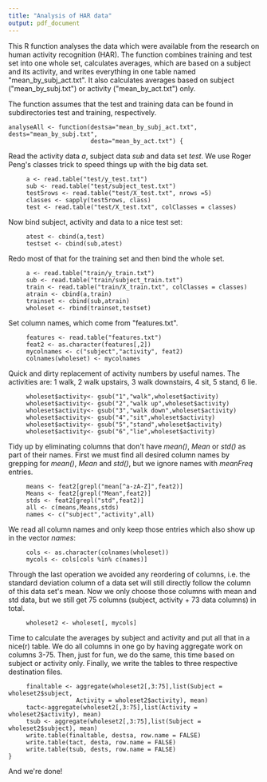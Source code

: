 ```yaml
---
title: "Analysis of HAR data"
output: pdf_document
---
```


This R function analyses the data which were available from the research on
human activity recognition (HAR). The function combines training and test set
into one whole set, calculates averages, which are based on a subject and 
its activity, and writes everything in one table named "mean_by_subj_act.txt".
It also calculates averages based on subject ("mean_by_subj.txt") or activity 
("mean_by_act.txt") only.

The function assumes that the test and training data can be found in 
subdirectories test and training, respectively.

```
analyseAll <- function(destsa="mean_by_subj_act.txt", dests="mean_by_subj.txt",
                       desta="mean_by_act.txt") {
```
Read the activity data *a*, subject data *sub* and
data set *test*. We use Roger Peng's classes trick
to speed things up with the big data set.
```
     a <- read.table("test/y_test.txt")
     sub <- read.table("test/subject_test.txt")
     test5rows <- read.table("test/X_test.txt", nrows =5)
     classes <- sapply(test5rows, class)
     test <- read.table("test/X_test.txt", colClasses = classes)
```
Now bind subject, activity and data to a nice test set:
```
     atest <- cbind(a,test)
     testset <- cbind(sub,atest)
```
Redo most of that for the training set and then bind the whole set.
```
     a <- read.table("train/y_train.txt")
     sub <- read.table("train/subject_train.txt")
     train <- read.table("train/X_train.txt", colClasses = classes)
     atrain <- cbind(a,train)
     trainset <- cbind(sub,atrain)
     wholeset <- rbind(trainset,testset)
```
Set column names, which come
from "features.txt".
```
     features <- read.table("features.txt")
     feat2 <- as.character(features[,2])
     mycolnames <- c("subject","activity", feat2)
     colnames(wholeset) <- mycolnames
```
Quick and dirty replacement of activity numbers by useful names.
The activities are: 1 walk, 2 walk upstairs, 3 walk downstairs, 4 sit, 5 stand, 6 lie.
```
     wholeset$activity<- gsub("1","walk",wholeset$activity)
     wholeset$activity<- gsub("2","walk up",wholeset$activity)
     wholeset$activity<- gsub("3","walk down",wholeset$activity)
     wholeset$activity<- gsub("4","sit",wholeset$activity)
     wholeset$activity<- gsub("5","stand",wholeset$activity)
     wholeset$activity<- gsub("6","lie",wholeset$activity)
```
Tidy up by eliminating columns that don't have *mean()*, 
*Mean* or *std()* as part of their names.
First we must find all desired column names by grepping for
*mean()*, *Mean* and *std()*, but we ignore names with *meanFreq* entries.
```
     means <- feat2[grepl("mean[^a-zA-Z]",feat2)]
     Means <- feat2[grepl("Mean",feat2)]
     stds <- feat2[grepl("std",feat2)]
     all <- c(means,Means,stds)
     names <- c("subject","activity",all)
```
We read all column names and only keep those entries
which also show up in the vector *names*:
```
     cols <- as.character(colnames(wholeset))
     mycols <- cols[cols %in% c(names)] 
```
Through the last operation we avoided any reordering of columns, i.e. the standard deviation column of a data set will still directly follow the column of this data set's mean.
Now we only choose those columns with mean and std data, but we still get
75 columns (subject, activity + 73 data columns) in total.
```
     wholeset2 <- wholeset[, mycols] 
```
Time to calculate the averages by subject and activity and put
all that in a nice(r) table. We do all columns in one go by having aggregate work on columns 3-75.
Then, just for fun, we do the same, this time based on subject or activity only. Finally, we write the tables to three respective
destination files.
```
     finaltable <- aggregate(wholeset2[,3:75],list(Subject = wholeset2$subject, 
                   Activity = wholeset2$activity), mean)
     tact<-aggregate(wholeset2[,3:75],list(Activity = wholeset2$activity), mean)
     tsub <- aggregate(wholeset2[,3:75],list(Subject = wholeset2$subject), mean)
     write.table(finaltable, destsa, row.name = FALSE)
     write.table(tact, desta, row.name = FALSE)
     write.table(tsub, dests, row.name = FALSE)
}
```
And we're done!

